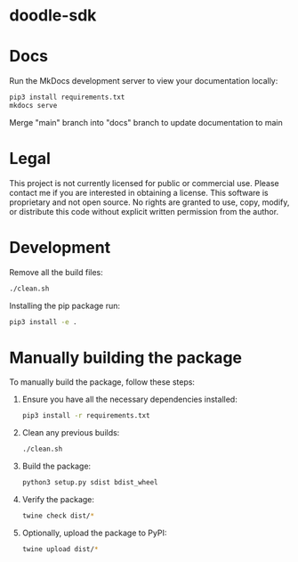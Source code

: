# doodle-sdk

# Docs

Run the MkDocs development server to view your documentation locally:

``` bash
pip3 install requirements.txt
mkdocs serve
```

Merge "main" branch into "docs" branch to update documentation to main

# Legal
This project is not currently licensed for public or commercial use. Please contact me if you are interested in obtaining a license.
This software is proprietary and not open source. No rights are granted to use, copy, modify, or distribute this code without explicit written permission from the author.

# Development

Remove all the build files:
```bash
./clean.sh
```

Installing the pip package run:
```bash
pip3 install -e .
```

# Manually building the package
To manually build the package, follow these steps:

1. Ensure you have all the necessary dependencies installed:
    ```bash
    pip3 install -r requirements.txt
    ```

2. Clean any previous builds:
    ```bash
    ./clean.sh
    ```

3. Build the package:
    ```bash
    python3 setup.py sdist bdist_wheel
    ```

4. Verify the package:
    ```bash
    twine check dist/*
    ```

5. Optionally, upload the package to PyPI:
    ```bash
    twine upload dist/*
    ```
